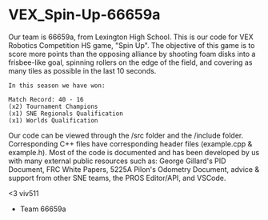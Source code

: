 # VEX_Spin-Up-66659a

Our team is 66659a, from Lexington High School. This is our code for VEX Robotics Competition HS game, "Spin Up". The objective of this game is to score more points than the opposing alliance by shooting foam disks into a frisbee-like goal, spinning rollers on the edge of the field, and covering as many tiles as possible in the last 10 seconds.

~~~~~~~~~~~~~~~~~~~~~~~~~~~~~~~~
In this season we have won:

Match Record: 40 - 16
(x2) Tournament Champions
(x1) SNE Regionals Qualification
(x1) Worlds Qualification
~~~~~~~~~~~~~~~~~~~~~~~~~~~~~~~~

Our code can be viewed through the /src folder and the /include folder. Corresponding C++ files have corresponding header files (example.cpp & example.h). Most of the code is documented and has been developed by us with many external public resources such as: George Gillard's PID Document, FRC White Papers, 5225A Pilon's Odometry Document, advice & support from other SNE teams, the PROS Editor/API, and VSCode.

<3 viv511
- Team 66659a
